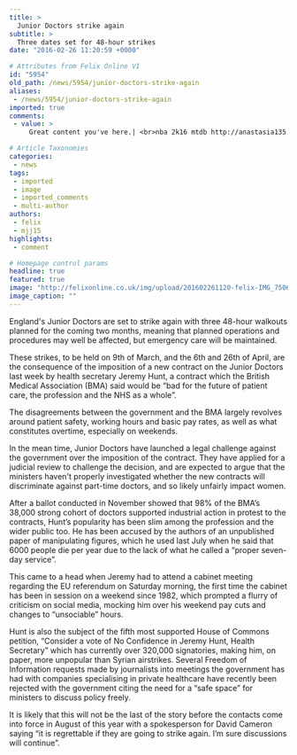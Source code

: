 ```yaml
---
title: >
  Junior Doctors strike again
subtitle: >
  Three dates set for 48-hour strikes
date: "2016-02-26 11:20:59 +0000"

# Attributes from Felix Online V1
id: "5954"
old_path: /news/5954/junior-doctors-strike-again
aliases:
 - /news/5954/junior-doctors-strike-again
imported: true
comments:
 - value: >
     Great content you've here.| <br>nba 2k16 mtdb http://anastasia135.angelfire.com/blog-nba-2k16-vc.html,Great content you've here.| <br>nba 2k16 mtdb http://anastasia135.angelfire.com/blog-nba-2k16-vc.html,Great content you've here.| <br>nba 2k16 mtdb http://anastasia135.angelfire.com/blog-nba-2k16-vc.html,Not that I know of. <br>Cheap NBA 2K17 MT for sale http://www.prolifesingles.com/blogs/entry/Have-A-Glimpse-At-2K17-s-All-Time-Connecticut-Squad,Not that I know of. <br>Cheap NBA 2K17 MT for sale http://www.prolifesingles.com/blogs/entry/Have-A-Glimpse-At-2K17-s-All-Time-Connecticut-Squad,Not that I know of. <br>Cheap NBA 2K17 MT for sale http://www.prolifesingles.com/blogs/entry/Have-A-Glimpse-At-2K17-s-All-Time-Connecticut-Squad,Your company is very impressive . <br>UPAlbion.com https://www.boonex.com/forums/topic/Pre-Wipe-Occasions-Regarding-Albion-Online.htm,Your company is very impressive . <br>UPAlbion.com https://www.boonex.com/forums/topic/Pre-Wipe-Occasions-Regarding-Albion-Online.htm,Your company is very impressive . <br>UPAl

# Article Taxonomies
categories:
 - news
tags:
 - imported
 - image
 - imported_comments
 - multi-author
authors:
 - felix
 - mjj15
highlights:
 - comment

# Homepage control params
headline: true
featured: true
image: "http://felixonline.co.uk/img/upload/201602261120-felix-IMG_7506.JPG"
image_caption: ""
---
```


England's Junior Doctors are set to strike again with three 48-hour walkouts planned for the coming two months, meaning that planned operations and procedures may well be affected, but emergency care will be maintained.

These strikes, to be held on 9th of March, and the 6th and 26th of April, are the consequence of the imposition of a new contract on the Junior Doctors last week by health secretary Jeremy Hunt, a contract which the British Medical Association (BMA) said would be “bad for the future of patient care, the profession and the NHS as a whole”.

The disagreements between the government and the BMA largely revolves around patient safety, working hours and basic pay rates, as well as what constitutes overtime, especially on weekends.

In the mean time, Junior Doctors have launched a legal challenge against the government over the imposition of the contract. They have applied for a judicial review to challenge the decision, and are expected to argue that the ministers haven't properly investigated whether the new contracts will discriminate against part-time doctors, and so likely unfairly impact women.

After a ballot conducted in November showed that 98% of the BMA’s 38,000 strong cohort of doctors supported industrial action in protest to the contracts, Hunt’s popularity has been slim among the profession and the wider public too. He has been accused by the authors of an unpublished paper of manipulating figures, which he used last July when he said that 6000 people die per year due to the lack of what he called a “proper seven-day service”.

This came to a head when Jeremy had to attend a cabinet meeting regarding the EU referendum on Saturday morning, the first time the cabinet has been in session on a weekend since 1982, which prompted a flurry of criticism on social media, mocking him over his weekend pay cuts and changes to “unsociable” hours.

Hunt is also the subject of the fifth most supported House of Commons petition, “Consider a vote of No Confidence in Jeremy Hunt, Health Secretary” which has currently over 320,000 signatories, making him, on paper, more unpopular than Syrian airstrikes.
Several Freedom of Information requests made by journalists into meetings the government has had with companies specialising in private healthcare have recently been rejected with the government citing the need for a “safe space” for ministers to discuss policy freely.

It is likely that this will not be the last of the story before the contacts come into force in August of this year with a spokesperson for David Cameron saying “it is regrettable if they are going to strike again. I’m sure discussions will continue”.
